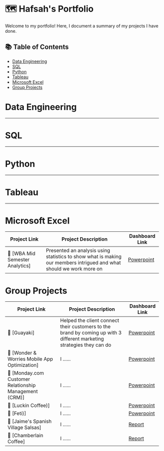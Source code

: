 # 🗺 Hafsah's Portfolio

Welcome to my portfolio! Here, I document a summary of my projects I have done. 

## 📚 Table of Contents
- [Data Engineering](#data-engineering)
- [SQL](#sql)
- [Python](#python)
- [Tableau](#tableau)
- [Microsoft Excel](#excel)
- [Group Projects](#groupprojects)

# Data Engineering

***

# SQL 

***

# Python

***

# Tableau

***

# Microsoft Excel

| Project Link | Project Description | Dashboard Link |
|---|---|---|
| 🦄 [WBA Mid Semester Analytics] | Presented an analysis using statistics to show what is making our members intrigued and what should we work more on | [Powerpoint](https://docs.google.com/presentation/d/19rZIgKnboWiTE3B9bWUiFq9vk4lFKgOSzXO5QIuBWnE/edit?usp=sharing) |

# Group Projects

| Project Link | Project Description | Dashboard Link |
|---|---|---|
| 🦄 [Guayaki]| Helped the client connect their customers to the brand by coming up with 3 different marketing strategies they can do | [Powerpoint](https://www.canva.com/design/DAEbyQ0o3TY/ZEwhoq_KjmNN1OB6qXJk5A/edit?utm_content=DAEbyQ0o3TY&utm_campaign=designshare&utm_medium=link2&utm_source=sharebutton) |
| 🦠 [Wonder & Worries Mobile App Optimization] | I ......| [Powerpoint](https://www.canva.com/design/DAF97Y3yImc/EJikWpMXxy2sHo5h0Zqfag/edit?utm_content=DAF97Y3yImc&utm_campaign=designshare&utm_medium=link2&utm_source=sharebutton) |
| 🦠 [Monday.com Customer Relationship Management (CRM)] | I ......| [Powerpoint](https://www.canva.com/design/DAGDSxgeKVc/ZK_uvjVkMPMPldTsz8yIGQ/edit?utm_content=DAGDSxgeKVc&utm_campaign=designshare&utm_medium=link2&utm_source=sharebutton) |
| 🦠 [Luckin Coffee)] | I ......| [Powerpoint](https://drive.google.com/drive/folders/1hWFxK1qjcXtxVos3tC6_UDIK669zqSmJ?dmr=1&ec=wgc-drive-hero-goto) |
| 🦠 [Feti)] | I ......| [Powerpoint](https://drive.google.com/drive/folders/1h6mwUxKxe-vCflGpA7eRK0lx4KK1OLPL?dmr=1&ec=wgc-drive-hero-goto) |
| 🦠 [Jaime's Spanish Village Salsas] | I ......| [Report](https://docs.google.com/document/d/1E_wkHAI0MKJRZEVpedBVKZNEZa0q_gZg4qbEOUGUDkQ/edit?tab=t.0) |
| 🦠 [Chamberlain Coffee] | I ......| [Report](https://docs.google.com/document/d/1JmJNcSJiDmlgTunDM-AoIh2MBRiz3X3SrL6GIlv795c/edit?tab=t.0)  |
